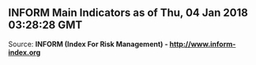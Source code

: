 ## INFORM Main Indicators as of Thu, 04 Jan 2018 03:28:28 GMT

Source: **INFORM (Index For Risk Management) - http://www.inform-index.org**